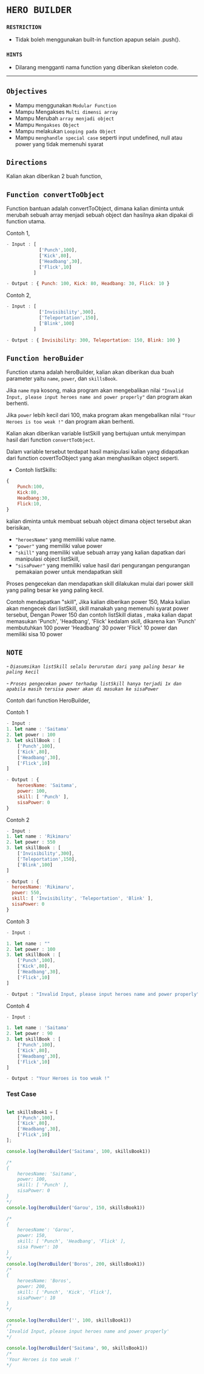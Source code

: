 # `HERO BUILDER`

### `RESTRICTION`

- Tidak boleh menggunakan built-in function apapun selain .push().

### `HINTS`

- Dilarang mengganti nama function yang diberikan skeleton code.

---

## `Objectives`
- Mampu menggunakan `Modular Function`
- Mampu Mengakses `Multi dimensi array`
- Mampu Merubah `array menjadi object`
- Mampu `Mengakses Object`
- Mampu melakukan `Looping pada Object`
- Mampu `menghandle special case` seperti input undefined, null atau power yang tidak memenuhi syarat

## `Directions`

Kalian akan diberikan 2 buah function,

## `Function convertToObject`
Function bantuan adalah convertToObject, dimana kalian diminta untuk merubah sebuah array menjadi sebuah object dan hasilnya akan dipakai di function utama.

Contoh 1, 
```js
- Input : [
            ['Punch',100],
            ['Kick',80],
            ['Headbang',30],
            ['Flick',10]
          ]

- Output : { Punch: 100, Kick: 80, Headbang: 30, Flick: 10 }
```

Contoh 2,
```js
- Input : [
            ['Invisibility',300],
            ['Teleportation',150],
            ['Blink',100]
          ]

- Output : { Invisibility: 300, Teleportation: 150, Blink: 100 }
```
## `Function heroBuider`
Function utama adalah heroBuilder, kalian akan diberikan dua buah parameter yaitu `name`, `power`, dan `skillsBook`.

Jika `name` nya kosong, maka program akan mengebalikan nilai `"Invalid Input, please input heroes name and power properly"` dan program akan berhenti.

Jika `power` lebih kecil dari 100, maka program akan mengebalikan nilai `"Your Heroes is too weak !"` dan program akan berhenti.

Kalian akan diberikan variable listSkill yang bertujuan untuk menyimpan hasil dari function `convertToObject`.

Dalam variable tersebut terdapat hasil manipulasi kalian yang didapatkan dari function covertToObject yang akan menghasilkan object seperti.

- Contoh listSkills:
```js
{
    Punch:100,
    Kick:80,
    Headbang:30,
    Flick:10,
}
```
kalian diminta untuk membuat sebuah object dimana object tersebut akan berisikan,

 - `"heroesName"` yang memiliki value name.
 - `"power"` yang memiliki value power
 - `"skill"` yang memiliki value sebuah array yang kalian dapatkan dari manipulasi object listSkill,
 - `"sisaPower"` yang memiliki value hasil dari pengurangan pengurangan pemakaian power untuk mendapatkan skill

Proses pengecekan dan mendapatkan skill dilakukan mulai dari power skill yang paling besar ke yang paling kecil.



Contoh mendapatkan "skill",
Jika kalian diberikan power 150,
Maka kalian akan mengecek dari listSkill, skill manakah yang memenuhi syarat power tersebut,
Dengan Power 150 dan contoh listSkill diatas , maka kalian dapat memasukan 'Punch', 'Headbang', 'Flick' kedalam skill,
dikarena kan 'Punch' membutuhkan 100 power 'Headbang' 30 power 'Flick' 10 power dan memiliki sisa 10 power

## `NOTE`
*- `Diasumsikan listSkill selalu berurutan dari yang paling besar ke paling kecil`*

*- `Proses pengecekan power terhadap listSkill hanya terjadi 1x dan apabila masih tersisa power akan di masukan ke sisaPower`*

Contoh dari function HeroBuilder,

Contoh 1
```js
- Input :   
1. let name : 'Saitama'
2. let power : 100
3. let skillBook : [
    ['Punch',100],
    ['Kick',80],
    ['Headbang',30],
    ['Flick',10]
]

- Output : {
    heroesName: 'Saitama',
    power: 100,
    skill: [ 'Punch' ],
    sisaPower: 0
}
```
Contoh 2
```js
- Input :   
1. let name : 'Rikimaru'
2. let power : 550
3. let skillBook : [
    ['Invisibility',300],
    ['Teleportation',150],
    ['Blink',100]
]

- Output : {
  heroesName: 'Rikimaru',
  power: 550,
  skill: [ 'Invisibility', 'Teleportation', 'Blink' ],
  sisaPower: 0
}
```


Contoh 3
```js
- Input : 

1. let name : ""
2. let power : 100
3. let skillBook : [
    ['Punch',100],
    ['Kick',80],
    ['Headbang',30],
    ['Flick',10]
]

- Output : "Invalid Input, please input heroes name and power properly"
```
Contoh 4
```js
- Input : 

1. let name : 'Saitama'
2. let power : 90
3. let skillBook : [
    ['Punch',100],
    ['Kick',80],
    ['Headbang',30],
    ['Flick',10]
]

- Output : "Your Heroes is too weak !"
```
### Test Case
```js

let skillsBook1 = [
    ['Punch',100],
    ['Kick',80],
    ['Headbang',30],
    ['Flick',10]
];

console.log(heroBuilder('Saitama', 100, skillsBook1))

/*
{
    heroesName: 'Saitama',
    power: 100,
    skill: [ 'Punch' ],
    sisaPower: 0
}
*/
console.log(heroBuilder('Garou', 150, skillsBook1))

/*
{
    heroesName': 'Garou',
    power: 150,
    skill: [ 'Punch', 'Headbang', 'Flick' ],
    sisa Power': 10
}
*/
console.log(heroBuilder('Boros', 200, skillsBook1))
/*
{
    heroesName: 'Boros',
    power: 200,
    skill: [ 'Punch', 'Kick', 'Flick'],
    sisaPower': 10
}
*/

console.log(heroBuilder('', 100, skillsBook1))
/*
'Invalid Input, please input heroes name and power properly'
*/

console.log(heroBuilder('Saitama', 90, skillsBook1))
/*
'Your Heroes is too weak !'
*/
